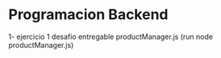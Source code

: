 # Programacion Backend

1- ejercicio 1
desafio entregable
productManager.js (run node productManager.js)

